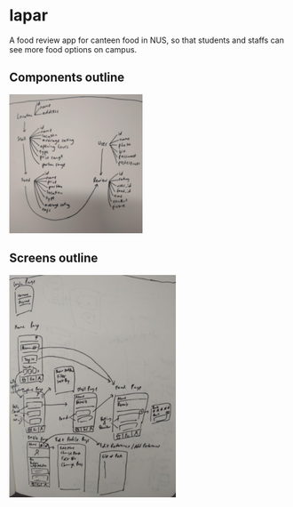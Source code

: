 # lapar
A food review app for canteen food in NUS, so that students and staffs can see more food options on campus.

## Components outline
<img src="components.jpg" height="250" alt="Components outline">

## Screens outline
<img src="screens.jpg" height="400" alt="Screens outline">

